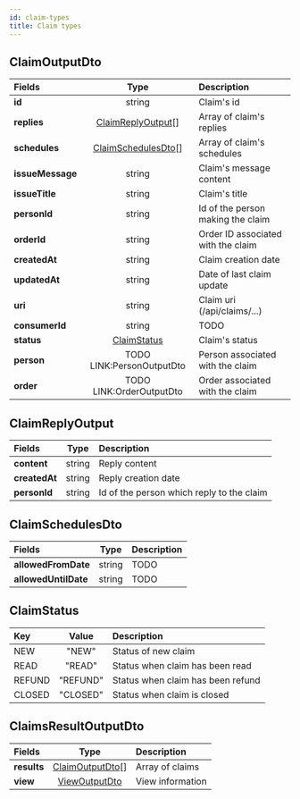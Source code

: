 ```yaml
---
id: claim-types
title: Claim types
---
```


## ClaimOutputDto

| Fields           |                   Type                    | Description                        |
| :--------------- | :---------------------------------------: | :--------------------------------- |
| **id**           |                  string                   | Claim's id                         |
| **replies**      |  [ClaimReplyOutput](#claimreplyoutput)[]  | Array of claim's replies           |
| **schedules**    | [ClaimSchedulesDto](#claimschedulesdto)[] | Array of claim's schedules         |
| **issueMessage** |                  string                   | Claim's message content            |
| **issueTitle**   |                  string                   | Claim's title                      |
| **personId**     |                  string                   | Id of the person making the claim  |
| **orderId**      |                  string                   | Order ID associated with the claim |
| **createdAt**    |                  string                   | Claim creation date                |
| **updatedAt**    |                  string                   | Date of last claim update          |
| **uri**          |                  string                   | Claim uri (/api/claims/...)        |
| **consumerId**   |                  string                   | TODO                               |
| **status**       |        [ClaimStatus](#claimstatus)        | Claim's status                     |
| **person**       |         TODO LINK:PersonOutputDto         | Person associated with the claim   |
| **order**        |         TODO LINK:OrderOutputDto          | Order associated with the claim    |

## ClaimReplyOutput

| Fields        |  Type  | Description                               |
| :------------ | :----: | :---------------------------------------- |
| **content**   | string | Reply content                             |
| **createdAt** | string | Reply creation date                       |
| **personId**  | string | Id of the person which reply to the claim |

## ClaimSchedulesDto

| Fields               |  Type  | Description |
| :------------------- | :----: | :---------- |
| **allowedFromDate**  | string | TODO        |
| **allowedUntilDate** | string | TODO        |

## ClaimStatus

| Key    |  Value   | Description                       |
| :----- | :------: | :-------------------------------- |
| NEW    |  "NEW"   | Status of new claim               |
| READ   |  "READ"  | Status when claim has been read   |
| REFUND | "REFUND" | Status when claim has been refund |
| CLOSED | "CLOSED" | Status when claim is closed       |

## ClaimsResultOutputDto

| Fields      |                   Type                    | Description      |
| :---------- | :---------------------------------------: | :--------------- |
| **results** |    [ClaimOutputDto](#claimoutputdto)[]    | Array of claims  |
| **view**    | [ViewOutputDto](pagination#viewoutputdto) | View information |
